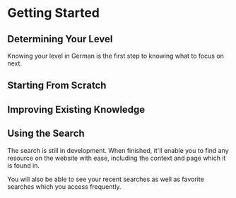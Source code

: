 # Getting Started

## Determining Your Level

Knowing your level in German is the first step to knowing what to focus on next.

## Starting From Scratch

## Improving Existing Knowledge

## Using the Search

The search is still in development. When finished, it'll enable you to find any
resource on the website with ease, including the context and page which it is found in.

You will also be able to see your recent searches as well as favorite searches which
you access frequently.
